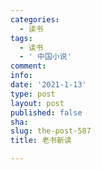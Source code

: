 ```yaml
---
categories:
  - 读书
tags:
  - 读书
  - ' 中国小说'
comment: 
info: 
date: '2021-1-13'
type: post
layout: post
published: false
sha: 
slug: the-post-587
title: 老书新读

---
```

